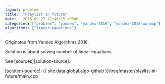 ```yaml
---
layout: problem
title:  "Playlist in future"
date:   2016-09-27 12:46:25 +0300
categories: ["problem", "yandex", "yandex-2016", "yandex-2016-warmup"]
algorithms: ["linear-equations"]
---
```


Originates from Yandex Algorithms 2016.

Solution is about solving number of linear equations.

See [sources][solution-source].

[solution-source]: {{ site.data.global.algo-github }}/tree/master/playlist-in-future/main.cpp
